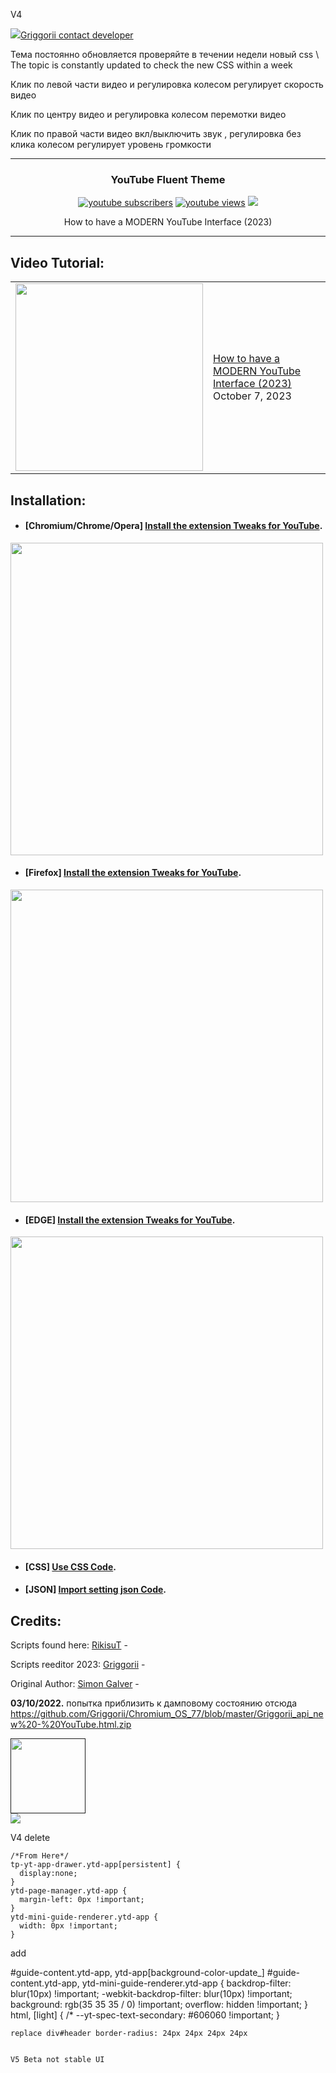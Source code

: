 V4

<p align="center">
<div class="col-12 col-sm-auto text-center"><a href="tel:+79998219183" class="phone-header"><img src="https://lh3.googleusercontent.com/oyM26LuCk6GRBawUiahBuepAmSz6tRfNedirN8mutzY9Iem-RWpgycyVDAmj8-DgEvvsgrprpmQrXaKORj7J07zFev4=w128-h128-e365-rj-sc0x00ffffff">Griggorii contact developer</a>
            </div>


Тема постоянно обновляется проверяйте в течении недели новый css \ The topic is constantly updated to check the new CSS within a week

Клик по левой части видео и регулировка колесом регулирует скорость видео

Клик по центру видео и регулировка колесом перемотки видео

Клик по правой части видео вкл/выключить звук , регулировка без клика колесом регулирует уровень громкости

---

<h3 align="center">YouTube Fluent Theme</h3>

<p align="center">
    <a href="https://www.youtube.com/channel/UC6WtVfU5gi2CQ4ionzbz1CQ?sub_confirmation=1">
      <img alt="youtube subscribers" title="Subscribe to griggorii editor YouTube channel" src="https://github-readme-youtube-stats.herokuapp.com/subscribers/index.php?id=UCbfGHhyeHpKXF5rl1cRfvbg&key=AIzaSyDvBOxP4M5Ygutbku6_3whU2YR6xV9KKV8&style=for-the-badge&color=red&labelColor=ce4630&label=Subscribers"/></a>
    <a href="https://www.youtube.com/watch?v=wccwRTUtO_w">
      <img alt="youtube views" title="YouTube views" src="https://github-readme-youtube-stats.herokuapp.com/views/index.php?id=UCbfGHhyeHpKXF5rl1cRfvbg&key=AIzaSyDvBOxP4M5Ygutbku6_3whU2YR6xV9KKV8&label=View+Count&style=for-the-badge&color=blue&labelColor=0b689d"/></a>
  <a href="https://boosty.to/unix" alt="Dev Pro Tips Discussion & Support Server">
    <img src="https://img.shields.io/discord/836621542917275668?color=7289DA&labelColor=4a64bd&logo=discord&logoColor=white&style=for-the-badge"/></a>
  </p>
</p>
<p align="center"> How to have a MODERN YouTube Interface (2023)</p>

---

## Video Tutorial:
<table><tr><td><a href="https://youtu.be/zqmntu3Scl4"><img width="300px" src="https://i.ytimg.com/vi/zqmntu3Scl4/maxresdefault.jpg"></a></td>
<td><a href="https://youtu.be/zqmntu3Scl4">How to have a MODERN YouTube Interface (2023) </a><br/>October 7, 2023</td></tr></table>

## Installation:
 
- #### [Chromium/Chrome/Opera] **[Install the extension Tweaks for YouTube](https://chrome.google.com/webstore/detail/tweaks-for-youtube/ogkoifddpkoabehfemkolflcjhklmkge "Install the extension Tweaks for YouTube").**
<img width="500px" src="https://i.imgur.com/kYF2ESb.png"></a>

- #### [Firefox] **[Install the extension Tweaks for YouTube](https://addons.mozilla.org/en-US/firefox/addon/tweaks-for-youtube "Install the extension Tweaks for YouTube").**
<img width="500px" src="https://i.imgur.com/kYF2ESb.png"></a>

- #### [EDGE] **[Install the extension Tweaks for YouTube](https://microsoftedge.microsoft.com/addons/detail/tweaks-for-youtube/nnhifoobfibjmlkejadjmcdckkjbljcp "Install the extension Tweaks for YouTube").**
<img width="500px" src="https://i.imgur.com/kYF2ESb.png"></a>


- #### [CSS] **[Use CSS Code](https://github.com/Griggorii/YouTubeFluent/tree/main/theme "Use CSS Code").**

- #### [JSON] **[Import setting json Code](https://github.com/Griggorii/YouTubeFluent/tree/main/import_setting "Use JSON Code").**


## Credits:

Scripts found here:
[RikisuT](https://github.com/RikisuT/Youtube-Fluent-Theme "RikisuT") -

Scripts reeditor 2023:
[Griggorii](https://github.com/Griggorii/YouTubeFluent "Griggorii") -

Original Author:
[Simon Galver](https://userstyles.org/users/854680 "Simon Galver") - 


**03/10/2022.** попытка приблизить к дамповому состоянию отсюда https://github.com/Griggorii/Chromium_OS_77/blob/master/Griggorii_api_new%20-%20YouTube.html.zip

<a href="" onmouseover="document.getElementById('big_img').st yle.display = 'block'" onmouseout="document.getElementById('big_img').sty le.display = 'none'">
<img src="https://i.ytimg.com/vi/zqmntu3Scl4/maxresdefault.jpg" style="width: 120px;" border="0" /></div>
</a>
 
<div class="cont1">
<img class="image1" src="https://i.ytimg.com/vi/zqmntu3Scl4/maxresdefault.jpg">
</div>

<div class="grid-box">
  <div class="first-row">
    <div class="grid one">
      <img src="https://i.ytimg.com/vi/zqmntu3Scl4/maxresdefault/100x100" alt="" />
    </div>
    <div class="grid two">
      <img src="https://i.ytimg.com/vi/zqmntu3Scl4/maxresdefault/200x200" alt="" />
    </div>
  </div>

V4 delete 

    /*From Here*/
    tp-yt-app-drawer.ytd-app[persistent] {
      display:none;
    }
    ytd-page-manager.ytd-app {
      margin-left: 0px !important;
    }
    ytd-mini-guide-renderer.ytd-app {
      width: 0px !important;
    }
    
   add 
   
   #guide-content.ytd-app, ytd-app[background-color-update_] #guide-content.ytd-app, ytd-mini-guide-renderer.ytd-app {
    backdrop-filter: blur(10px) !important;
    -webkit-backdrop-filter: blur(10px) !important;
    background: rgb(35 35 35 / 0) !important;
    overflow: hidden !important;
    }
    html, [light] {
    /* --yt-spec-text-secondary: #606060 !important;
    }
    
    replace div#header border-radius: 24px 24px 24px 24px
    
    
    V5 Beta not stable UI
